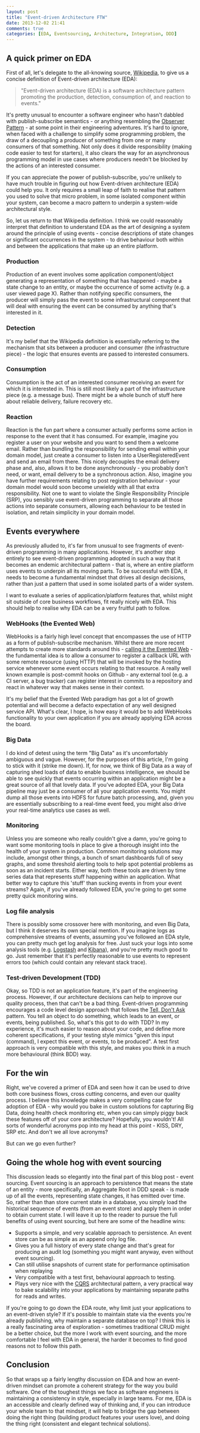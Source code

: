 ```yaml
---
layout: post
title: "Event-driven Architecture FTW"
date: 2013-12-02 21:41
comments: true
categories: [EDA, Eventsourcing, Architecture, Integration, DDD]
---
```

A quick primer on EDA
---------------------

First of all, let's delegate to the all-knowing source, [Wikipedia](http://en.wikipedia.org/wiki/Event-driven_architecture), to give us a concise definition of Event-driven architecture (EDA):

> "Event-driven architecture (EDA) is a software architecture pattern promoting the production, detection, consumption of, and reaction to events."

It's pretty unusual to encounter a software engineer who hasn't dabbled with publish-subscribe semantics - or anything resembling the [Observer Pattern](http://en.wikipedia.org/wiki/Observer_pattern) - at some point in their engineering adventures. It's hard to ignore, when faced with a challenge to simplify some programming problem, the draw of a decoupling a producer of something from one or many consumers of that something. Not only does it divide responsibility (making code easier to test for starters), it also clears the way for an asynchronous programming model in use cases where producers needn't be blocked by the actions of an interested consumer.

If you can appreciate the power of publish-subscribe, you're unlikely to have much trouble in figuring out how Event-driven architecture (EDA) could help you. It only requires a small leap of faith to realise that pattern you used to solve that micro problem, in some isolated component within your system, can become a macro pattern to underpin a system-wide architectural style.

So, let us return to that Wikipedia definition. I think we could reasonably interpret that definition to understand EDA as the art of designing a system around the principle of using events - concise descriptions of state changes or significant occurrences in the system - to drive behaviour both within and between the applications that make up an entire platform.

### Production
Production of an event involves some application component/object generating a representation of something that has happened - maybe a state change to an entity, or maybe the occurrence of some activity (e.g. a user viewed page X). Rather than notifying specific consumers, the producer will simply pass the event to some infrastructural component that will deal with ensuring the event can be consumed by anything that's interested in it.

### Detection
It's my belief that the Wikipedia definition is essentially referring to the mechanism that sits between a producer and consumer (the infrastructure piece) - the logic that ensures events are passed to interested consumers.

### Consumption
Consumption is the act of an interested consumer receiving an event for which it is interested in. This is still most likely a part of the infrastructure piece (e.g. a message bus). There might be a whole bunch of stuff here about reliable delivery, failure recovery etc.

### Reaction
Reaction is the fun part where a consumer actually performs some action in response to the event that it has consumed. For example, imagine you register a user on your website and you want to send them a welcome email. Rather than bundling the responsibility for sending email within your domain model, just create a consumer to listen into a UserRegisteredEvent and send an email from there. This nicely decouples the email delivery phase and, also, allows it to be done asynchronously - you probably don't need, or want, email delivery to be a synchronous action. Also, imagine you have further requirements relating to post registration behaviour - your domain model would soon become unwieldy with all that extra responsibility. Not one to want to violate the Single Responsibility Principle (SRP), you sensibly use event-driven programming to separate all those actions into separate consumers, allowing each behaviour to be tested in isolation, and retain simplicity in your domain model.

Events everywhere
-----------------
As previously alluded to, it's far from unusual to see fragments of event-driven programming in many applications. However, it's another step entirely to see event-driven programming adopted in such a way that it becomes an endemic architectural pattern - that is, where an entire platform uses events to underpin all its moving parts. To be successful with EDA, it needs to become a fundamental mindset that drives all design decisions, rather than just a pattern that used in some isolated parts of a wider system.

I want to evaluate a series of application/platform features that, whilst might sit outside of core business workflows, fit really nicely with EDA. This should help to realise why EDA can be a very fruitful path to follow.

### WebHooks (the Evented Web)
WebHooks is a fairly high level concept that encompasses the use of HTTP as a form of publish-subscribe mechanism. Whilst there are more recent attempts to create more standards around this - [calling it the Evented Web](http://progrium.com/blog/2012/11/19/from-webhooks-to-the-evented-web/) - the fundamental idea is to allow a consumer to register a callback URL with some remote resource (using HTTP) that will be invoked by the hosting service whenever some event occurs relating to that resource. A really well known example is post-commit hooks on Github - any external tool (e.g. a CI server, a bug tracker) can register interest in commits to a repository and react in whatever way that makes sense in their context.

It's my belief that the Evented Web paradigm has got a lot of growth potential and will become a defacto expectation of any well designed service API. What's clear, I hope, is how easy it would be to add WebHooks functionality to your own application if you are already applying EDA across the board.

### Big Data
I do kind of detest using the term "Big Data" as it's uncomfortably ambiguous and vague. However, for the purposes of this article, I'm going to stick with it (strike me down). If, for now, we think of Big Data as a way of capturing shed loads of data to enable business intelligence, we should be able to see quickly that events occurring within an application might be a great source of all that lovely data. If you've adopted EDA, your Big Data pipeline may just be a consumer of all your application events. You might dump all those events into HDFS for future batch processing, and, given you are essentially subscribing to a real-time event feed, you might also drive your real-time analytics use cases as well.

### Monitoring
Unless you are someone who really couldn't give a damn, you're going to want some monitoring tools in place to give a thorough insight into the health of your system in production. Common monitoring solutions may include, amongst other things, a bunch of smart dashboards full of sexy graphs, and some threshold alerting tools to help spot potential problems as soon as an incident starts. Either way, both these tools are driven by time series data that represents stuff happening within an application. What better way to capture this 'stuff' than sucking events in from your event streams? Again, if you've already followed EDA, you're going to get some pretty quick monitoring wins.

### Log file analysis
There is possibly some crossover here with monitoring, and even Big Data, but I think it deserves its own special mention. If you imagine logs as comprehensive streams of events, assuming you've followed an EDA style, you can pretty much get log analysis for free. Just suck your logs into some analysis tools (e.g. [Logstash](http://logstash.net/) and [Kibana](http://www.elasticsearch.org/overview/kibana/)), and you're pretty much good to go. Just remember that it's perfectly reasonable to use events to represent errors too (which could contain any relevant stack trace).

### Test-driven Development (TDD)
Okay, so TDD is not an application feature, it's part of the engineering process. However, if our architecture decisions can help to improve our quality process, then that can't be a bad thing. Event-driven programming encourages a code level design approach that follows the [Tell, Don't Ask](http://pragprog.com/articles/tell-dont-ask) pattern. You tell an object to do something, which leads to an event, or events, being published. So, what's this got to do with TDD? In my experience, it's much easier to reason about your code, and define more coherent specifications, if your testing style mimics "given this input (command), I expect this event, or events, to be produced". A test first approach is very compatible with this style, and makes you think in a much more behavioural (think BDD) way.

For the win
-----------
Right, we've covered a primer of EDA and seen how it can be used to drive both core business flows, cross cutting concerns, and even our quality process. I believe this knowledge makes a very compelling case for adoption of EDA - why would you bake in custom solutions for capturing Big Data, doing health check monitoring etc, when you can simply piggy back these features off of your core architecture? Hopefully, you wouldn't! All sorts of wonderful acronyms pop into my head at this point - KISS, DRY, SRP etc. And don't we all love acronyms?

But can we go even further?

Going the whole hog with event sourcing
--------------------------------------
This discussion leads so elegantly into the final part of this blog post - event sourcing. Event sourcing is an approach to persistence that means the state of an entity - more specifically, an Aggregate Root in DDD speak - is made up of all the events, representing state changes, it has emitted over time. So, rather than than store current state in a database, you simply load the historical sequence of events (from an event store) and apply them in order to obtain current state. I will leave it up to the reader to pursue the full benefits of using event sourcing, but here are some of the headline wins:

- Supports a simple, and very scalable approach to persistence. An event store can be as simple as an append only log file.
- Gives you a full history of every state change and that's great for producing an audit log (something you might want anyway, even without event sourcing).
- Can still utilise snapshots of current state for performance optimisation when replaying
- Very compatible with a test first, behavioural approach to testing.
- Plays very nice with the [CQRS](http://martinfowler.com/bliki/CQRS.html) architectural pattern, a very practical way to bake scalability into your applications by maintaining separate paths for reads and writes.

If you're going to go down the EDA route, why limit just your applications to an event-driven style? If it's possible to maintain state via the events you're already publishing, why maintain a separate database on top? I think this is a really fascinating area of exploration - sometimes traditional CRUD might be a better choice, but the more I work with event sourcing, and the more comfortable I feel with EDA in general, the harder it becomes to find good reasons not to follow this path.

Conclusion
----------
So that wraps up a fairly lengthy discussion on EDA and how an event-driven mindset can promote a coherent strategy for the way you build software. One of the toughest things we face as software engineers is maintaining a consistency in style, especially in large teams. For me, EDA is an accessible and clearly defined way of thinking and, if you can introduce your whole team to that mindset, it will help to bridge the gap between doing the right thing (building product features your users love), and doing the thing right (consistent and elegant technical solutions).





